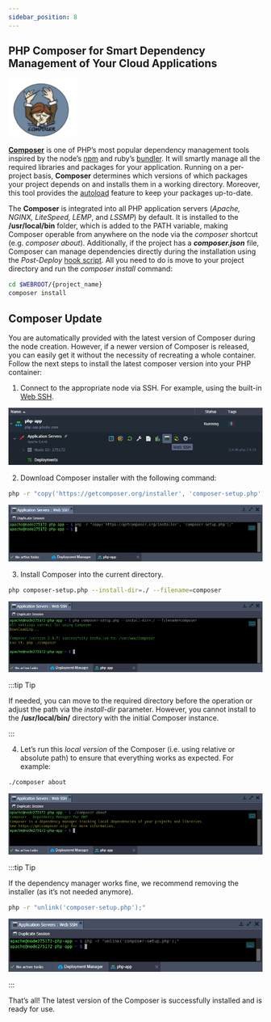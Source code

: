 ```yaml
---
sidebar_position: 8
---
```


## PHP Composer for Smart Dependency Management of Your Cloud Applications

<div style={{
    display: 'grid',
    gridTemplateColumns: '0.15fr 1fr',
    gap: '10px'
}}>
<div>
<div style={{
    display: 'flex',
    alignItems: 'center',
    justifyContent: 'cetner',
}}>

<!-- Image Url changes -->

![Locale Dropdown](./img/ComposerDependencyManager/01-php-composer-logo.png)

</div>
</div>
<div>

<!-- Content changes -->

[**Composer**](https://cloudmydc.com/) is one of PHP’s most popular dependency management tools inspired by the node’s [npm](https://cloudmydc.com/) and ruby’s [bundler](https://cloudmydc.com/). It will smartly manage all the required libraries and packages for your application. Running on a per-project basis, **Composer** determines which versions of which packages your project depends on and installs them in a working directory. Moreover, this tool provides the [autoload](https://cloudmydc.com/) feature to keep your packages up-to-date.

</div>
</div>

The **Composer** is integrated into all PHP application servers (_Apache, NGINX, LiteSpeed, LEMP_, and _LSSMP_) by default. It is installed to the **/usr/local/bin** folder, which is added to the PATH variable, making Composer operable from anywhere on the node via the _composer_ shortcut (e.g. _composer about_). Additionally, if the project has a **_composer.json_** file, Composer can manage dependencies directly during the installation using the _Post-Deploy_ [hook script](https://cloudmydc.com/). All you need to do is move to your project directory and run the _composer install_ command:

```bash
cd $WEBROOT/{project_name}
composer install
```

## Composer Update

You are automatically provided with the latest version of Composer during the node creation. However, if a newer version of Composer is released, you can easily get it without the necessity of recreating a whole container. Follow the next steps to install the latest composer version into your PHP container:

1. Connect to the appropriate node via SSH. For example, using the built-in [Web SSH](https://cloudmydc.com/).

<div style={{
    display:'flex',
    justifyContent: 'center',
    margin: '0 0 1rem 0'
}}>

![Locale Dropdown](./img/ComposerDependencyManager/02-apache-web-ssh-access.png)

</div>

2. Download Composer installer with the following command:

```bash
php -r "copy('https://getcomposer.org/installer', 'composer-setup.php');"
```

<div style={{
    display:'flex',
    justifyContent: 'center',
    margin: '0 0 1rem 0'
}}>

![Locale Dropdown](./img/ComposerDependencyManager/03-ssh-download-composer-installer.png)

</div>

3. Install Composer into the current directory.

```bash
php composer-setup.php --install-dir=./ --filename=composer
```

<div style={{
    display:'flex',
    justifyContent: 'center',
    margin: '0 0 1rem 0'
}}>

![Locale Dropdown](./img/ComposerDependencyManager/04-ssh-install-php-composer.png)

</div>

:::tip Tip

If needed, you can move to the required directory before the operation or adjust the path via the _install-dir_ parameter. However, you cannot install to the **/usr/local/bin/** directory with the initial Composer instance.

:::

4. Let’s run this _local version_ of the Composer (i.e. using relative or absolute path) to ensure that everything works as expected. For example:

```bash
./composer about
```

<div style={{
    display:'flex',
    justifyContent: 'center',
    margin: '0 0 1rem 0'
}}>

![Locale Dropdown](./img/ComposerDependencyManager/05-ssh-php-composer-about.png)

</div>

:::tip Tip

If the dependency manager works fine, we recommend removing the installer (as it’s not needed anymore).

```bash
php -r "unlink('composer-setup.php');"
```

<div style={{
    display:'flex',
    justifyContent: 'center',
    margin: '0 0 1rem 0'
}}>

![Locale Dropdown](./img/ComposerDependencyManager/06-ssh-remove-composer-installer.png)

</div>

:::

That’s all! The latest version of the Composer is successfully installed and is ready for use.
